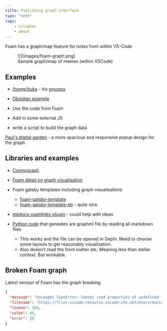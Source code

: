 ```yaml
---
title: Publishing graph interface
type: "note"
tags:
    - colophon
    - about
---
```


Foam has a graph/map feature for notes from within VS-Code

<figure markdown>
![](images/foam-graph.png)
<figcaption>Sample graph/map of memex (within VSCode)</figcaption>
</figure>

## Examples

- [/home/huka](https://hukacode.github.io/graph/) - his [process](https://discord.com/channels/729975036148056075/735778843151040512/850931487187402793)

- [Obsidian example](https://notes.nicolevanderhoeven.com/obsidian-playbook/Using+Obsidian/01+First+steps+with+Obsidian/Obsidian)


- Use the code from Foam
- Add in some external JS
- write a script to build the graph data


[Paul's digital garden](https://garden.paulderaaij.nl/) - a more spacious and responsive popup design for the graph


## Libraries and examples

- [Cosmograph](https://cosmograph.app/#library)
- [Foam detail on graph visualisation](https://foambubble.github.io/foam/user/features/graph-visualization.html)
- Foam gatsby templates including graph visualisations
  - [foam-gatsby-template](https://github.com/mathieudutour/foam-gatsby-template)
  - [foam-gatsby-template-kb](https://github.com/hikerpig/foam-template-gatsby-kb) - quite nice
- [mkdocs-roamlinks-plugin](https://github.com/Jackiexiao/mkdocs-roamlinks-plugin) - could help with ideas
- [Python code](https://github.com/foambubble/foam/issues/1351#issuecomment-2206544442) that geneates are graphml file by reading all markdown files

    - This works and the file can be opened in Gephi. Need to choose some layouts to get reasonably visualisation.
    - Also doesn't read the front matter etc. Meaning less than stellar context. But workable.


## Broken Foam graph

Latest version of Foam has the graph breaking

```json
{
  "message": "Uncaught TypeError: Cannot read properties of undefined (reading 'type')",
  "filename": "https://file+.vscode-resource.vscode-cdn.net/Users/davidjones/.vscode/extensions/foam.foam-vscode-0.26.8/static/dataviz/graph.js",
  "lineno": 389,
  "colno": 46,
  "error": {}
}
```
